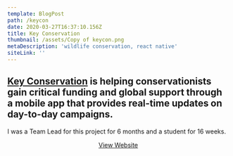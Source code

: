 ```yaml
---
template: BlogPost
path: /keycon
date: 2020-03-27T16:37:10.156Z
title: Key Conservation
thumbnail: /assets/Copy of keycon.png
metaDescription: 'wildlife conservation, react native'
siteLink: ''
---
```

## [Key Conservation](https://keyconservation.org/) is helping conservationists gain critical funding and global support through a mobile app that provides real-time updates on day-to-day campaigns.

I was a Team Lead for this project for 6 months and a student for 16 weeks.

<div align="center" className="button -primary"><a href="https://keyconservation.org">View Website</a></div>
